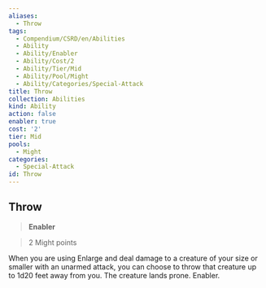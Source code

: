 ```yaml
---
aliases:
  - Throw
tags:
  - Compendium/CSRD/en/Abilities
  - Ability
  - Ability/Enabler
  - Ability/Cost/2
  - Ability/Tier/Mid
  - Ability/Pool/Might
  - Ability/Categories/Special-Attack
title: Throw
collection: Abilities
kind: Ability
action: false
enabler: true
cost: '2'
tier: Mid
pools:
  - Might
categories:
  - Special-Attack
id: Throw
---
```

## Throw    
>**Enabler**    
>2 Might points  
    
When you are using Enlarge and deal damage to a creature of your size or smaller with an unarmed attack, you can choose to throw that creature up to 1d20 feet away from you. The creature lands prone. Enabler.
